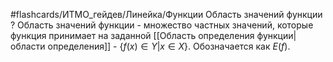#flashcards/ИТМО_гейдев/Линейка/Функции
Область значений функции
?
Область значений функции - множество частных значений, которые функция принимает на заданной [[Область определения функции|области определения]] - $\{f(x) \in Y | x \in X \}$. Обозначается как $E(f)$.
